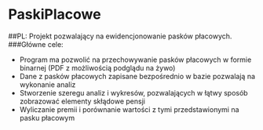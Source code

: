 # PaskiPlacowe
##PL:
Projekt pozwalający na ewidencjonowanie pasków płacowych.
###Główne cele:
* Program ma pozwolić na przechowywanie pasków płacowych w formie binarnej (PDF z możliwością podglądu na żywo)
* Dane z pasków płacowych zapisane bezpośrednio w bazie pozwalają na wykonanie analiz
* Stworzenie szeregu analiz i wykresów, pozwalających w łątwy sposób zobrazować elementy skłądowe pensji
* Wyliczanie premii i porównanie wartości z tymi przedstawionymi na pasku płacowym

